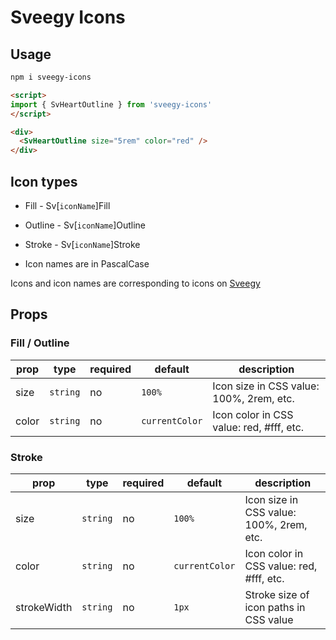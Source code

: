 # Sveegy Icons

## Usage

```sh
npm i sveegy-icons
```

```html
<script>
import { SvHeartOutline } from 'sveegy-icons'
</script>

<div>
  <SvHeartOutline size="5rem" color="red" />
</div>
```

## Icon types

- Fill - Sv[`iconName`]Fill
- Outline - Sv[`iconName`]Outline
- Stroke - Sv[`iconName`]Stroke

- Icon names are in PascalCase

Icons and icon names are corresponding to icons on [Sveegy](https://sveegy.vercel.app/icons)

## Props

### Fill / Outline

| prop | type | required | default | description |
| ---- | ---- | -------- | ------- | ----------- |
| size | `string` | no | `100%` | Icon size in CSS value: 100%, 2rem, etc. |
| color | `string` | no | `currentColor` | Icon color in CSS value: red, #fff, etc. |

### Stroke

| prop | type | required | default | description |
| ---- | ---- | -------- | ------- | ----------- |
| size | `string` | no | `100%` | Icon size in CSS value: 100%, 2rem, etc. |
| color | `string` | no | `currentColor` | Icon color in CSS value: red, #fff, etc. |
| strokeWidth | `string` | no | `1px` | Stroke size of icon paths in CSS value |
